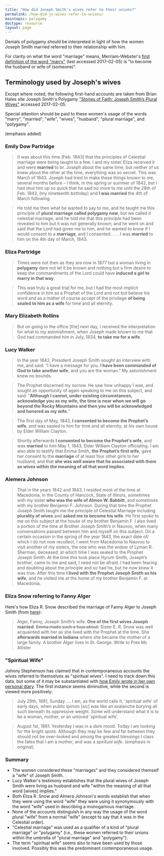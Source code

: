 ```yaml
---
title: "How did Joseph Smith's wives refer to their unions?"
permalink: /how-did-js-wives-refer-to-unions/
maintopic: polygamy
doctype: resource
layout: page
---
```


Denials of polygamy should be interpreted in light of how the women Joseph Smith married referred to their relationship with him.

For clarity on what the word "marriage" means, Merriam-Webster's [first definition of the
word "marry"](https://www.merriam-webster.com/dictionary/marry) (last accessed 2017-02-05) is "to become the husband or wife of (someone)".

## Terminology used by Joseph's wives

Except where noted, the following first-hand accounts are taken from Brian Hales site Joseph Smith's Polygamy ["Stories of Faith: Joseph Smith’s Plural Wives"](http://josephsmithspolygamy.org/stories-of-faith-joseph-smiths-plural-wives/) accessed 2017-02-05.

Special attention should be paid to these women's usage of the words "marry", "married", "wife", "wives", "husband", "plural marriage", and "polygamy".

(emphasis added)

### Emily Dow Partridge

> It was about this time [Feb. 1843] that the principles of Celestial marriage were being taught to a few.  I and my sister Eliza received it and were **married** to br. Joseph about the same time, but neither of us knew about the other at the time, everything was so secret. This was March of 1843. Joseph had tried to make these things known to me, several months before – I think, in the spring or summer of 1842, but I had shut him up so quick that he said no more to me until the 28th of Feb. 1843, (my nineteenth birthday) and **I was married** the 4th of March following.

> He told me then what he wanted to say to me, and he taught me this principle of **plural marriage called polygamy now**, but we called it celestial marriage, and he told me that this principle had been revealed to him but it was not generally known; and he went on and said that the Lord had given me to him, and he wanted to know if I would consent to a **marriage**, and I consented. . . . I was **married** to him on the 4th day of March, 1843.

### Eliza Partridge

> Times were not then as they are now in 1877 but a woman living in **polygamy** dare not let it be known and nothing but a firm desire to keep the commandments of the Lord could have **induced a girl to marry in that way**.

> This was truly a great trial for me, but I had the most implicit confidence in him as a Prophet of the Lord and not but believe his word and as a matter of course accept of the privilege **of being sealed to him as a wife** for time and all eternity.

### Mary Elizabeth Rollins

> But on going to the office [the] next day, I received the interpretation for what to my astonishment, when Joseph made known to me that God had commanded him in July, 1834, **to take me for a wife**.

### Lucy Walker

> In the year 1842, President Joseph Smith sought an interview with me, and said: “I have a message for you. **I have been commanded of God to take another wife**, and you are the woman.” My astonishment knew no bounds.

> The Prophet discerned my sorrow. He saw how unhappy I was, and sought an opportunity of again speaking to me on this subject, and said: “**Although I cannot, under existing circumstances, acknowledge you as my wife, the time is near when we will go beyond the Rocky Mountains and then you will be acknowledged and honored as my wife.**”

> The first day of May, 1843, **I consented to become the Prophet’s wife**, and was sealed to him for time and all eternity, at his own house by Elder William Clayton.

> Shortly afterwards **I consented to become the Prophet’s wife**, and was **married** to him May 1, 1843, Elder William Clayton officiating. I am also able to testify that Emma Smith, **the Prophet’s first wife**, gave her consent to the **marriage** of at least four other girls to her husband, and that **she was well aware that he associated with them as wives within the meaning of all that word implies**.

### Alemera Johnson

> That in the years 1842 and 1843, I resided most of the time at Macedonia, in the County of Hancock, State of Illinois, sometimes with my sister **who was the wife of Almon W. Babbitt**, and sometimes with my brother Benjamin F. Johnson. During that time the Prophet Joseph Smith taught me the principle of Celestial Marriage including **plurality of wives** and **asked me to become his wife**. He first spoke to me on this subject at the house of my brother Benjamin F. I also lived a portion of the time at Brother Joseph Smith’s in Nauvoo, when many conversations passed between him and myself on this subject. On a certain occasion in the spring of the year 1843, the exact date of/ which I do not now recollect, I went from Macedonia to Nauvoo to visit another of my sisters, the one who was the widow of Lyman R. Sherman, deceased, at which time I was sealed to the Prophet Joseph Smith. At the time this took place Hyrum Smith, Joseph’s brother, came to me and said, I need not be afraid. I had been fearing and doubting about the principle and so had he, but he now knew it was true. After this time **I lived with the Prophet Joseph Smith as his wife**, and he visited me at the home of my brother Benjamin F. at Macedonia.

### Eliza Snow referring to Fanny Alger

Here's how Eliza R. Snow described the marriage of Fanny Alger to Joseph Smith (from [here](http://josephsmithspolygamy.org/andrew-jenson-papers-document-10/)):

> Alger, Fanny, Joseph Smith’s wife. **One of the first wives Joseph married**. ~~Emma made such a fuss about.~~ Sister E. R. Snow was well acquainted with her as she lived with the Prophet at the time. She **afterwards married in Indiana** where she became the mother of a large family. A brother Alger lives in St. George. Write to Pres Mc Allister

### "Spiritual Wife"

Johnny Stephenson has claimed that in contemporaneous accounts the wives referred to themselves as "spiritual wives".  I need to track down this data, but some of it may be substantiated with [how Emily wrote in her own personal diary](http://mormonpolygamydocuments.org/wp-content/uploads/2014/12/JS0412.doc).  The first instance seems diminutive, while the second is viewed more positively:

> July 29th, 1881, Sunday. ... I am, as the world calls it, 'spiritual wife' of early days, when public ipinion [sic] was like an avalanche burying all such beneath its oppressive weight.  Some will understand what it is to be a woman, mother, or an unloved 'spiritual wife'.

> August 1st, 1881.   Yesterday I was in a dark mood.  Today I am looking for the bright spots.  Although they may be few and far between they should not be over-looked and among the greatest blessings I class the fates that I am a mother, and was a _spiritual wife_. (emphasis in original)

### Summary

* The women considered these "marriages" and they considered themself a "wife" of Joseph Smith.
* Lucy Walker's testimony establishes that the plural wives of Joseph Smith were living as husband and wife "within the meaning of all that word [wives] implies."
* Both Eliza R. Snow and Almera Johnson's words establish that when they were using the word "wife" they were using it synonymously with the word "wife" used in describing a monogamous marriage.
* None of the accounts distinguish in any way the usage of the word plural "wife" from a normal "wife" (except to say that it was in the Celestial order).
* "Celestial marriage" was used as a qualifier of a kind of "plural marriage" or "polygamy" (i.e., these women referred to their unions within the umbrella of "plural marriage" and "polygamy").
* The term "spiritual wife" seems also to have been used by those involved.  Possibly this was the predominant contemporaneous usage.
